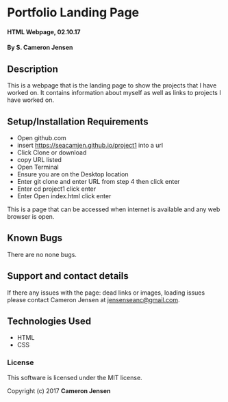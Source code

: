 # Portfolio Landing Page

#### HTML Webpage, 02.10.17

#### By S. Cameron Jensen

## Description

This is a webpage that is the landing page to show the projects that I have worked on. It contains information about myself as well as links to projects I have worked on.

## Setup/Installation Requirements

* Open github.com
* insert https://seacamjen.github.io/project1 into a url
* Click Clone or download
* copy URL listed
* Open Terminal
* Ensure you are on the Desktop location
* Enter git clone and enter URL from step 4 then click enter
* Enter cd project1 click enter
* Enter Open index.html click enter

This is a page that can be accessed when internet is available and any web browser is open.

## Known Bugs

There are no none bugs.

## Support and contact details

If there any issues with the page: dead links or images, loading issues please contact Cameron Jensen at jensenseanc@gmail.com.

## Technologies Used

* HTML
* CSS

### License

This software is licensed under the MIT license.

Copyright (c) 2017 **Cameron Jensen**
